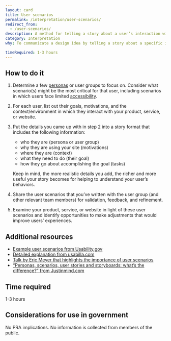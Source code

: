 ```yaml
---
layout: card
title: User scenarios
permalink: /interpretation/user-scenarios/
redirect_from:
  - /user-scenarios/
description: A method for telling a story about a user’s interaction with your product, service, or website, focusing on the what, how, and why.
category: Interpretation
why: To communicate a design idea by telling a story about a specific interaction for a specific user. Through creating user scenarios, you’ll identify what the user’s motivations are for using your product, service, or website, as well as their expectations and goals. User scenarios help teams consider both how the same user’s needs might vary depending on their context and how a diverse group of users in the same scenario might have different needs. By constructing user scenarios, you can help the team answer questions about how accessible, inclusive, and adaptive your product, service, or website is.

timeRequired: 1-3 hours
---
```


## How to do it

1. Determine a few [personas](/interpretation/personas/) or user groups to focus on. Consider what scenario(s) might be the most critical for that user, including scenarios in which users face limited [accessibility](https://accessibility.digital.gov/).
1. For each user, list out their goals, motivations, and the context/environment in which they interact with your product, service, or website.
1. Put the details you came up with in step 2 into a story format that includes the following information:
    * who they are (persona or user group)
    * why they are using your site (motivations)
    * where they are (context)
    * what they need to do (their goal)
    * how they go about accomplishing the goal (tasks)  

    Keep in mind, the more realistic details you add, the richer and more useful your story becomes for helping to understand your user’s behaviors.   

1. Share the user scenarios that you’ve written with the user group (and other relevant team members) for validation, feedback, and refinement.
1. Examine your product, service, or website in light of these user scenarios and identify opportunities to make adjustments that would improve users’ experiences.


<section class="method--section method--section--additional-resources" markdown="1">

## Additional resources

- [Example user scenarios from Usability.gov](https://www.usability.gov/how-to-and-tools/methods/scenarios.html)
- [Detailed explanation from usabilla.com](https://usabilla.com/blog/how-user-scenarios-help-to-improve-your-ux/)
- [Talk by Eric Meyer that highlights the importance of user scenarios](https://aneventapart.com/news/post/compassionate-design-by-eric-meyeran-event-apart-video)
- [“Personas, scenarios, user stories and storyboards: what’s the difference?” from Justinmind.com](https://www.justinmind.com/blog/user-personas-scenarios-user-stories-and-storyboards-whats-the-difference/)

## Time required
1-3 hours

</section>

<section class="method--section method--section--government-considerations" markdown="1" >

## Considerations for use in government

No PRA implications. No information is collected from members of the public.
</section>
